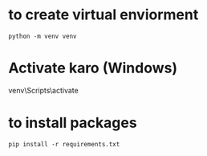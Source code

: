 # to create virtual enviorment
```
python -m venv venv
```

# Activate karo (Windows)
venv\Scripts\activate

# to install packages
```
pip install -r requirements.txt
```